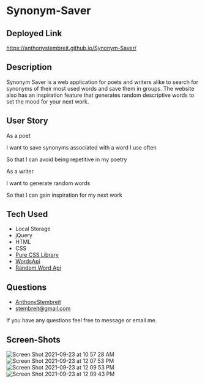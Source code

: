 # Synonym-Saver

## Deployed Link 
https://anthonystembreit.github.io/Synonym-Saver/

## Description 
Synonym Saver is a web application for poets and writers alike to search for synonyms of their most used words and save them in groups. The website also has an inspiration feature that generates random descriptive words to set the mood for your next work. 

## User Story 
As a poet


I want to save synonyms associated with a word I use often


So that I can avoid being repetitive in my poetry 


As a writer


I want to generate random words


So that I can gain inspiration for my next work

## Tech Used
* Local Storage
* jQuery
* HTML
* CSS
* [Pure CSS Library](https://purecss.io/)
* [WordsApi](https://www.wordsapi.com/)
* [Random Word Api](https://random-word-form.herokuapp.com/random/adjective)

## Questions
* [AnthonyStembreit](https://github.com/AnthonyStembreit)
* stembreit@gmail.com
        
 If you have any questions feel free to message or email me.

## Screen-Shots

![Screen Shot 2021-09-23 at 10 57 28 AM](https://user-images.githubusercontent.com/64037800/134553403-60e4af78-ef6a-4560-83f2-86f7a5ff6223.png)
![Screen Shot 2021-09-23 at 12 07 53 PM](https://user-images.githubusercontent.com/64037800/134553413-a3b9d5cb-bc40-440c-bc7e-69d1c76829bc.png)
![Screen Shot 2021-09-23 at 12 09 53 PM](https://user-images.githubusercontent.com/64037800/134553425-14fe758a-da83-4bca-8aad-510af3e4e6d8.png)
![Screen Shot 2021-09-23 at 12 09 43 PM](https://user-images.githubusercontent.com/64037800/134553431-60edb0c0-0a1b-4b81-b718-d054702e3836.png)

